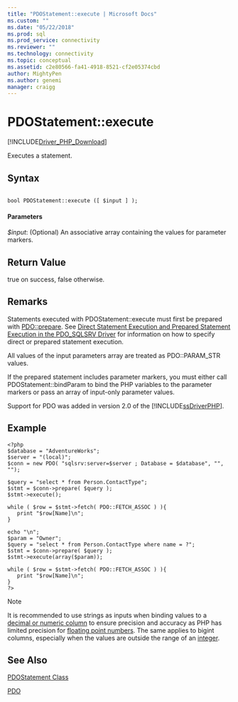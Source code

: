 ```yaml
---
title: "PDOStatement::execute | Microsoft Docs"
ms.custom: ""
ms.date: "05/22/2018"
ms.prod: sql
ms.prod_service: connectivity
ms.reviewer: ""
ms.technology: connectivity
ms.topic: conceptual
ms.assetid: c2e80566-fa41-4918-8521-cf2e05374cbd
author: MightyPen
ms.author: genemi
manager: craigg
---
```

# PDOStatement::execute
[!INCLUDE[Driver_PHP_Download](../../includes/driver_php_download.md)]

Executes a statement.  
  
## Syntax  
  
```  
  
bool PDOStatement::execute ([ $input ] );  
```  
  
#### Parameters  
*$input*: (Optional) An associative array containing the values for parameter markers.  
  
## Return Value  
true on success, false otherwise.  
  
## Remarks  
Statements executed with PDOStatement::execute must first be prepared with [PDO::prepare](../../connect/php/pdo-prepare.md). See [Direct Statement Execution and Prepared Statement Execution in the PDO_SQLSRV Driver](../../connect/php/direct-statement-execution-prepared-statement-execution-pdo-sqlsrv-driver.md) for information on how to specify direct or prepared statement execution.  
  
All values of the input parameters array are treated as PDO::PARAM_STR values.  
  
If the prepared statement includes parameter markers, you must either call PDOStatement::bindParam to bind the PHP variables to the parameter markers or pass an array of input-only parameter values.  
  
Support for PDO was added in version 2.0 of the [!INCLUDE[ssDriverPHP](../../includes/ssdriverphp_md.md)].  
  
## Example  
  
```  
<?php  
$database = "AdventureWorks";  
$server = "(local)";  
$conn = new PDO( "sqlsrv:server=$server ; Database = $database", "", "");  
  
$query = "select * from Person.ContactType";  
$stmt = $conn->prepare( $query );  
$stmt->execute();  
  
while ( $row = $stmt->fetch( PDO::FETCH_ASSOC ) ){  
   print "$row[Name]\n";  
}  
  
echo "\n";  
$param = "Owner";  
$query = "select * from Person.ContactType where name = ?";  
$stmt = $conn->prepare( $query );  
$stmt->execute(array($param));  
  
while ( $row = $stmt->fetch( PDO::FETCH_ASSOC ) ){  
   print "$row[Name]\n";  
}  
?>  
```  
  
> [!NOTE]
> It is recommended to use strings as inputs when binding values to a [decimal or numeric column](../../t-sql/data-types/decimal-and-numeric-transact-sql.md) to ensure precision and accuracy as PHP has limited precision for [floating point numbers](https://php.net/manual/en/language.types.float.php). The same applies to bigint columns, especially when the values are outside the range of an [integer](../../t-sql/data-types/int-bigint-smallint-and-tinyint-transact-sql.md).

## See Also  
[PDOStatement Class](../../connect/php/pdostatement-class.md)

[PDO](https://php.net/manual/book.pdo.php)  
  
